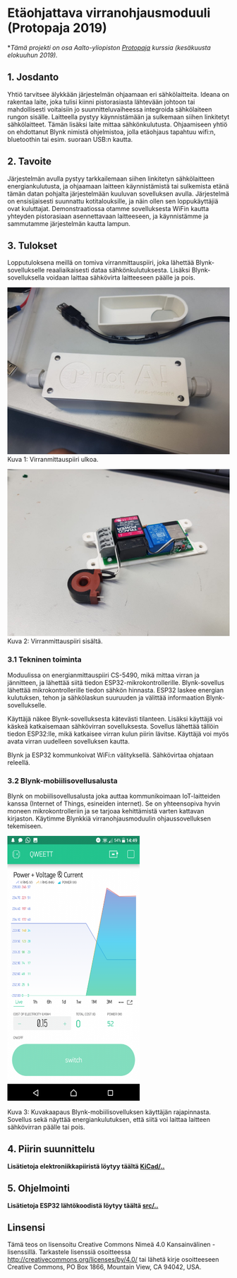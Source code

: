 # Etäohjattava virranohjausmoduuli (Protopaja 2019)

**Tämä projekti on osa Aalto-yliopiston [Protopaja](https://protopaja.aalto.fi/) kurssia (kesäkuusta elokuuhun 2019).*

## 1. Josdanto
Yhtiö tarvitsee älykkään järjestelmän ohjaamaan eri sähkölaitteita. Ideana on rakentaa laite, joka
tulisi kiinni pistorasiasta lähtevään johtoon tai mahdollisesti voitaisiin jo suunnitteluvaiheessa
integroida sähkölaiteen rungon sisälle. Laitteella pystyy käynnistämään ja sulkemaan siihen
linkitetyt sähkölaitteet. Tämän lisäksi laite mittaa sähkönkulutusta. Ohjaamiseen yhtiö on
ehdottanut Blynk nimistä ohjelmistoa, jolla etäohjaus tapahtuu wifi:n, bluetoothin tai esim. suoraan
USB:n kautta. 

## 2. Tavoite
Järjestelmän avulla pystyy tarkkailemaan siihen linkitetyn sähkölaitteen energiankulutusta, ja
ohjaamaan laitteen käynnistämistä tai sulkemista etänä tämän datan pohjalta järjestelmään kuuluvan
sovelluksen avulla.
Järjestelmä on ensisijaisesti suunnattu kotitalouksille, ja näin ollen sen loppukäyttäjiä ovat
kuluttajat. Demonstraatiossa otamme sovelluksesta WiFin kautta yhteyden pistorasiaan
asennettavaan laitteeseen, ja käynnistämme ja sammutamme järjestelmän kautta lampun. 

## 3. Tulokset 
Lopputuloksena meillä on tomiva virranmittauspiiri, joka lähettää Blynk-sovellukselle
reaaliaikaisesti dataa sähkönkulutuksesta. Lisäksi Blynk-sovelluksella voidaan laittaa sähkövirta
laitteeseen päälle ja pois. 

![Lopullinen_ulkoa](./reports/images/IMG_Lopullinen_ulkoa.jpg)
Kuva 1: Virranmittauspiiri ulkoa.

![Lopullinen_sisalta](./reports/images/IMG_Lopullinen_sisalta.jpg)
Kuva 2: Virranmittauspiiri sisältä. 


### 3.1 Tekninen toiminta
Moduulissa on energianmittauspiiri CS-5490, mikä mittaa virran ja jännitteen, ja lähettää siitä tiedon ESP32-mikrokontrollerille. Blynk-sovellus lähettää mikrokontrollerille tiedon sähkön hinnasta. ESP32 laskee energian kulutuksen, tehon ja sähkölaskun suuruuden ja välittää informaation Blynk-sovellukselle.

Käyttäjä näkee Blynk-sovelluksesta kätevästi tilanteen. Lisäksi käyttäjä voi käskeä katkaisemaan sähkövirran sovelluksesta. Sovellus lähettää tällöin tiedon ESP32:lle, mikä katkaisee virran kulun piirin lävitse. Käyttäjä voi myös avata virran uudelleen sovelluksen kautta.

Blynk ja ESP32 kommunkoivat WiFi:n välityksellä. Sähkövirtaa ohjataan releellä.


### 3.2 Blynk-mobiilisovellusalusta
Blynk on mobiilisovellusalusta joka auttaa kommunikoimaan IoT-laitteiden kanssa (Internet of Things, esineiden internet). Se on yhteensopiva hyvin moneen mikrokontrolleriin ja se tarjoaa kehittämistä varten kattavan kirjaston. Käytimme Blynkkiä virranohjausmoduulin ohjaussovelluksen tekemiseen.

<img src="./reports/images/IMG_Blynk_Interface.png" width="300" height="600" />

Kuva 3: Kuvakaapaus Blynk-mobiilisovelluksen käyttäjän rajapinnasta. Sovellus sekä näyttää energiankulutuksen, että siitä voi laittaa laitteen sähkövirran päälle tai pois.


## 4. Piirin suunnittelu

**Lisätietoja elektroniikkapiiristä löytyy täältä [KiCad/..](./KiCad/)**




## 5. Ohjelmointi

**Lisätietoja ESP32 lähtökoodistä löytyy täältä [src/..](./src/)**


## Linsensi
Tämä teos on lisensoitu Creative Commons Nimeä 4.0 Kansainvälinen -lisenssillä. Tarkastele lisenssiä osoitteessa http://creativecommons.org/licenses/by/4.0/ tai lähetä kirje osoitteeseen Creative Commons, PO Box 1866, Mountain View, CA 94042, USA.